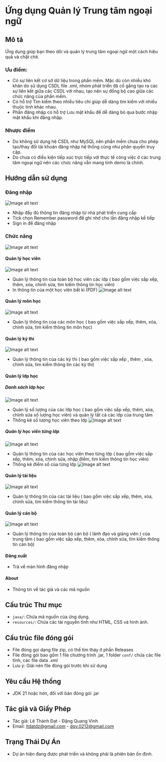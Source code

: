 # Ứng dụng Quản lý Trung tâm ngoại ngữ

## Mô tả
   Ứng dụng giúp bạn theo dõi và quản lý trung tâm ngoại ngữ một cách hiệu quả và chặt chẽ.
### Ưu điểm:
   - Có sự liên kết cơ sở dữ liệu trong phần mềm. Mặc dù còn nhiều khó khăn do sử dụng CSDL file .xml, nhóm phát triển đã cố gắng tạo ra các sự liên kết giữa các CSDL với nhau, tạo nên sự đồng bộ cao giữa các chức năng của phần mềm.
   - Có hỗ trợ Tìm kiếm theo nhiều tiêu chí giúp dễ dàng tìm kiếm với nhiều thuộc tính khác nhau.
   - Phần đăng nhập có hỗ trợ Lưu mật khẩu để dễ dàng bỏ qua bước nhập mật khẩu khi đăng nhập.
### Nhược điểm
   - Do không sử dụng hệ CSDL như MySQL nên phần mềm chưa cho phép tạo/thay đổi tài khoản đăng nhập hệ thống cũng như phân quyền truy cập.
   - Do chưa có điều kiện tiếp xúc trực tiếp với thực tế công việc ở các trung tâm ngoại ngữ nên các chức năng vẫn mang tính demo là chính.

## Hướng dẫn sử dụng

### Đăng nhập
![Image alt text](images/loginmd.png)
  - Nhập đầy đủ thông tin đăng nhập từ nhà phát triển cung cấp
  - Tick chọn Remember password để ghi nhớ cho lần đăng nhập kế tiếp
  - Sign in để đăng nhập 

### Chức năng

![Image alt text](images/menumd.png)

#### Quản lý học viên
![Image alt text](images/QLHVmd.png)
  - Quản lý thông tin của toàn bộ học viên các lớp ( bao gồm việc sắp xếp, thêm, xóa, chỉnh sửa, tìm kiếm thông tin học viên)
  - In thông tin của một học viên bất kì (PDF)
![Image alt text](images/printmd.png)

#### Quản lý môn học
![Image alt text](images/QLMHmd.png)
  - Quản lý thông tin của các môn học ( bao gồm việc sắp xếp, thêm, xóa, chỉnh sửa, tìm kiếm thông tin môn học)

#### Quản lý kỳ thi
![Image alt text](images/QLKTmd.png)
  - Quản lý thông tin của các kỳ thi ( bao gồm việc sắp xếp , thêm , xóa, chỉnh sửa, tìm kiếm thông tin các kỳ thi)

#### Quản lý lớp học

##### Danh sách lớp học
![Image alt text](images/DSLHmd.png)
  - Quản lý số lượng của các lớp học  ( bao gồm việc sắp xếp, thêm, xóa, chỉnh sửa số lượng học viên) và quản lý tất cả các lớp của trung tâm
  - Thống kê số lượng học viên theo lớp
![Image alt text](images/chart2md.png)


##### Quản lý học viên từng lớp
![Image alt text](images/QLHVTLmd.png)
  - Quản lý thông tin của các học viên theo từng lớp ( bao gồm việc sắp xếp, thêm, xóa, chỉnh sửa, nhập điểm, tìm kiếm thông tin học viên)
  - Thống kê điểm số của từng lớp
![Image alt text](images/chart1md.png)

#### Quản lý tài liệu
![Image alt text](images/QLTLmd.png)
  - Quản lý thông tin của các tài liệu ( bao gồm việc sắp xếp, thêm, xóa, chỉnh sửa, tìm kiếm thông tin tài liệu)


#### Quản lý cán bộ
![Image alt text](images/QLCB2md.png)
  - Quản lý thông tin của toàn bộ cán bộ ( lãnh đạo và giảng viên ) của trung tâm ( bao gồm việc sắp xếp, thêm, xóa, chỉnh sửa, tìm kiếm thông tin cán bộ)


#### Đăng xuất
  - Trả về màn hình đăng nhập

#### About 
  - Thông tin về tác giả và các mã nguồn

## Cấu trúc Thư mục
- `java/`: Chứa mã nguồn của ứng dụng.
- `resources/`: Chứa các tài nguyên tĩnh như HTML, CSS và hình ảnh.

## Cấu trúc file đóng gói
- File đóng gọi dạng file zip, có thể tìm tháy ở phần Releases
- File đóng gói bao gồm 1 file chương trình .jar, 1 folder `conf/` chứa các file tĩnh, các file data .xml
- Lưu ý: Giải nén file đóng gói trước khi sử dụng

## Yêu cầu Hệ thống
- JDK 21 hoặc hơn, đối với bản đóng gói .jar

## Tác giả và Giấy Phép
- Tác giả: Lê Thành Đạt - Đặng Quang Vinh
- Email: ltdatdz@gmail.com  - dqv.0212@gmail.com

## Trạng Thái Dự Án
- Dự án hiện đang được phát triển và không phải là phiên bản ổn định.
